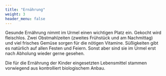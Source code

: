 ```yaml
---
title: "Ernährung"
weight: 3
header_menu: false
---
```


Gesunde Ernährung nimmt im Urmel einen wichtigen Platz ein. Gekocht wird fleischlos. Zwei Obstmahlzeiten (zweites Frühstück und am Nachmittag) und viel frisches Gemüse sorgen für die nötigen Vitamine. Süßigkeiten gibt es natürlich auf allen Festen und Feiern. Sonst aber sind sie im Urmel erst nach Abholung wieder gerne gesehen.

Die für die Ernährung der Kinder eingesetzten Lebensmittel stammen vorwiegend aus kontrolliert biologischem Anbau.


